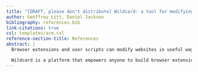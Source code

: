 ```yaml
---
title: "[DRAFT, please don't distribute] Wildcard: a tool for modifying websites by directly manipulating data tables"
author: Geoffrey Litt, Daniel Jackson
bibliography: references.bib
link-citations: true
csl: templates/acm.csl
reference-section-title: References
abstract: |
  Browser extensions and user scripts can modify websites in useful ways—ranging from blocking ads to adding entire new features to Gmail—but many people have unique needs that aren’t met by existing extensions. Today, most of those people are stuck. They can’t build their own browser extensions without learning how to program, so they have no choice but to accept the way the software was built. What if things were different?

  Wildcard is a platform that empowers anyone to build browser extensions and modify websites to meet their own specific needs. Wildcard shows a simplified view of the data in a web page as a familiar table view. People can directly manipulate the table to sort/filter content, add annotations, and even use spreadsheet-style formulas to pull in data from other websites. The key idea is that a table is a powerful, simple, and familiar paradigm for modifying a website.
---
```


